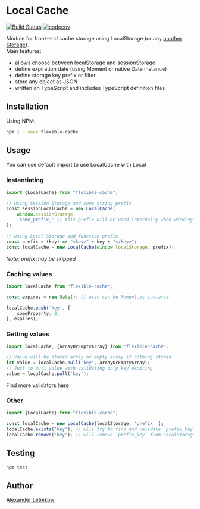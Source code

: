 # Local Cache
[![Build Status](https://travis-ci.org/Horat1us/flexible-storage.svg?branch=master)](https://travis-ci.org/Horat1us/flexible-storage)
[![codecov](https://codecov.io/gh/Horat1us/flexible-storage/branch/master/graph/badge.svg)](https://codecov.io/gh/Horat1us/flexible-storage)

Module for front-end cache storage using LocalStorage (or any [another Storage](https://developer.mozilla.org/ru/docs/Web/API/Storage)).  
Main features:
- allows choose between localStorage and sessionStorage
- define expiration date (using Moment or native Date instance)
- define storage key prefix or filter
- store any object as JSON
- written on TypeScript and includes TypeScript definition files

## Installation
Using NPM:

```bash
npm i --save flexible-cache
```

## Usage
You can use default import to use LocalCache with Local

### Instantiating
```typescript
import {LocalCache} from "flexible-cache";

// Using Session Storage and some string prefix
const sessionLocalCache = new LocalCache(
    window.sessionStorage,
    'some_prefix_' // this prefix will be used internally when working with storage
);

// Using Local Storage and function prefix
const prefix = (key) => "<key>" + key + "</key>";
const localCache = new LocalCache(window.localStorage, prefix);
```
*Note: prefix may be skipped*

### Caching values
```typescript
import localCache from "flexible-cache";

const expires = new Date(); // also can be Moment.js instance

localCache.push('key', {
    someProperty: 2,
}, expires);
```
### Getting values
```typescript
import localCache, {arrayOrEmptyArray} from "flexible-cache";

// Value will be stored array or empty array if nothing stored
let value = localCache.pull('key', arrayOrEmptyArray);
// Just to pull value with validating only key expiring
value = localCache.pull('key');
```
Find more validators [here](./src/validators.ts)

### Other

```typescript
import {LocalCache} from "flexible-cache";

const localCache = new LocalCache(localStorage, 'prefix_');
localCache.exists('key'); // will try to find and validate `prefix_key` in LocalStorage
localCache.remove('key'); // will remove `prefix_key` from LocalStorage
``` 

## Testing
```bash
npm test
```

## Author
[Alexander <horat1us> Letnikow](mailto:reclamme@gmail.com)